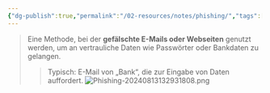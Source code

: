 ```yaml
---
{"dg-publish":true,"permalink":"/02-resources/notes/phishing/","tags":["informatik/malware/phishing","it-sicherheit"],"noteIcon":"","updated":"2025-09-10T16:33:59.000+02:00"}
---
```


>Eine Methode, bei der **gefälschte E-Mails oder Webseiten** genutzt werden, um an vertrauliche Daten wie Passwörter oder Bankdaten zu gelangen.  
>> Typisch: E-Mail von „Bank“, die zur Eingabe von Daten auffordert.
![Phishing-20240813132931808.png](/img/user/02%20-%20RESOURCES/Files/IMG/Phishing-20240813132931808.png)

